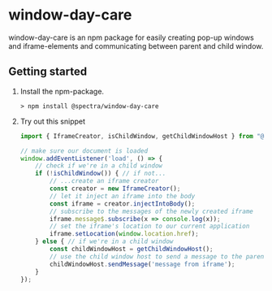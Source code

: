 # window-day-care

window-day-care is an npm package for easily creating pop-up windows and iframe-elements and communicating between parent and child window.

## Getting started
1. Install the npm-package.

    ```> npm install @spectra/window-day-care```

1. Try out this snippet
    ```js
    import { IframeCreator, isChildWindow, getChildWindowHost } from "@spectra/window-day-care";

    // make sure our document is loaded
    window.addEventListener('load', () => {
        // check if we're in a child window
        if (!isChildWindow()) { // if not...
            // ...create an iframe creator
            const creator = new IframeCreator();
            // let it inject an iframe into the body
            const iframe = creator.injectIntoBody();
            // subscribe to the messages of the newly created iframe
            iframe.message$.subscribe(x => console.log(x));
            // set the iframe's location to our current application
            iframe.setLocation(window.location.href);
        } else { // if we're in a child window
            const childWindowHost = getChildWindowHost();
            // use the child window host to send a message to the parent
            childWindowHost.sendMessage('message from iframe');
        }
    });

    ```
